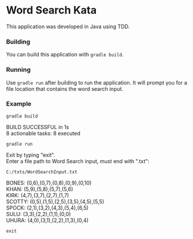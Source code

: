 # Word Search Kata
This application was developed in Java using TDD.

### Building
You can build this application with `gradle build`.

### Running
Use `gradle run` after building to run the application. It will prompt you for a file location that contains the word search input.

### Example
```
gradle build
```
BUILD SUCCESSFUL in 1s  
8 actionable tasks: 8 executed
```
gradle run
```
Exit by typing "exit".  
Enter a file path to Word Search input, must end with ".txt":
```
C:/txts/WordSearchInput.txt
```
BONES: (0,6),(0,7),(0,8),(0,9),(0,10)  
KHAN: (5,9),(5,8),(5,7),(5,6)  
KIRK: (4,7),(3,7),(2,7),(1,7)  
SCOTTY: (0,5),(1,5),(2,5),(3,5),(4,5),(5,5)  
SPOCK: (2,1),(3,2),(4,3),(5,4),(6,5)  
SULU: (3,3),(2,2),(1,1),(0,0)  
UHURA: (4,0),(3,1),(2,2),(1,3),(0,4)
```
exit
```
